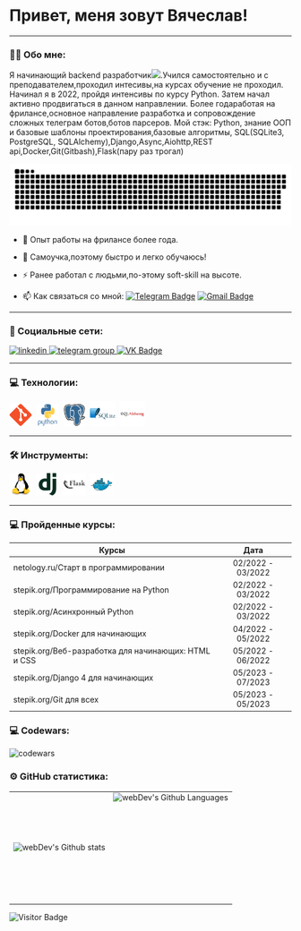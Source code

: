 
# Привет, меня зовут Вячеслав!

---

### :man_technologist: Обо мне:

Я начинающий backend разработчик<img src="https://media.giphy.com/media/WUlplcMpOCEmTGBtBW/giphy.gif" width="30px">.Учился самостоятельно и с преподавателем,проходил интесивы,на курсах обучение не проходил. Начинал я в 2022, пройдя интенсивы по курсу Python. Затем начал активно продвигаться в данном направлении. Более годаработая на фрилансе,основное направление разработка и сопровождение сложных телеграм ботов,ботов парсеров. Мой стэк: Python, знание ООП и базовые шаблоны проектирования,базовые алгоритмы, SQL(SQLite3, PostgreSQL, SQLAlchemy),Django,Async,Aiohttp,REST api,Docker,Git(Gitbash),Flask(пару раз трогал)

<p align="center">
 <img src="assets/icon/github-snake.svg" alt="snake" width="600">
</p>

- :telescope: Опыт работы на фрилансе более года.

- :seedling: Самоучка,поэтому быстро и легко обучаюсь!

- :zap: Ранее работал с людьми,по-этому soft-skill на высоте.

- :mailbox: Как связаться со мной: [![Telegram Badge](https://img.shields.io/badge/-Vyacheslav-blue?style=flat&logo=Telegram&logoColor=white)](https://t.me/Vyacheslav_smp) [![Gmail Badge](https://img.shields.io/badge/-Gmail-red?style=flat&logo=Gmail&logoColor=white)](mailto:kajiuha.mc@gmail.com)

---

### 🤝 Социальные сети:

  <div id="badges">
    <a href="https://www.linkedin.com/in/вячеслав-носко-7a7302293/" target="_blank">
      <img src="https://cdn-icons-png.flaticon.com/512/2504/2504799.png" width="40" height="40" alt="linkedin" />
    </a>
    <a href="https://t.me/Vyacheslav_smp" target="_blank">
      <img src="https://cdn-icons-png.flaticon.com/512/2111/2111646.png" width="40" height="40" alt="telegram group" />
    </a>
    <!--<a href="https://www.youtube.com/channel/UCbORpXVw1JNc0JYFSUqLWXA" target="_blank">
      <img src="https://cdn-icons-png.flaticon.com/512/3670/3670147.png" width="40" height="40" alt="Youtube"/>
    </a> -->
    <a href="https://vk.com/id10843542" target="_blank">
      <img src="https://cdn-icons-png.flaticon.com/512/145/145813.png" width="40" height="40" alt="VK Badge"/>
    </a>
    <!-- <a href="https://dzen.ru/tehnomaniak" target="_blank">
      <img src="https://upload.wikimedia.org/wikipedia/commons/thumb/a/ab/Yandex_Zen_logo_icon.svg/1024px-Yandex_Zen_logo_icon.svg.png" width="40" height="40" alt="Zen Badge"/>
    </a> -->
  </div>

---

### 💻 Технологии:

<div>
  <img src="https://github.com/devicons/devicon/blob/master/icons/git/git-original.svg" title="git" alt="git" width="40" height="40"/>&nbsp;
  <img src="https://github.com/devicons/devicon/blob/master/icons/python/python-original-wordmark.svg" title="python" alt="Python" width="40" height="40"/>&nbsp;
  <img src="https://github.com/devicons/devicon/blob/master/icons/postgresql/postgresql-original.svg" title="postgresql" alt="PostgreSQL" width="40" height="40"/>&nbsp;
  <img src="https://github.com/devicons/devicon/blob/master/icons/sqlite/sqlite-original-wordmark.svg" title="sqlite" alt="SQLite" width="45" height="45"/>&nbsp;
  <img src="https://github.com/devicons/devicon/blob/master/icons/sqlalchemy/sqlalchemy-original-wordmark.svg" title="sqlalchemy" alt="SQLAlchemy" width="45" height="45"/>&nbsp;
  <!-- <img src="https://github.com/devicons/devicon/blob/master/icons/redux/redux-original.svg" title="redux" alt="redux" width="40" height="40"/>&nbsp; -->
</div>

---

### 🛠 Инструменты:

<div>
  <img src="https://github.com/devicons/devicon/blob/master/icons/linux/linux-original.svg" title="linux" alt="linux" width="40" height="40"/>&nbsp;
  <img src="https://github.com/devicons/devicon/blob/master/icons/django/django-plain.svg" title="dajngo" alt="Django" width="40" height="40"/>&nbsp;
  <img src="https://github.com/devicons/devicon/blob/master/icons/flask/flask-original-wordmark.svg" title="flask" alt="Falsk" width="40" height="40"/>&nbsp;
  <img src="https://github.com/devicons/devicon/blob/master/icons/docker/docker-original.svg" title="docker" alt="Docker" width="40" height="40"/>&nbsp;
</div>

---

### 💻 Пройденные курсы:

| Курсы                                                | Дата              |
| -----------------------------------------------------| :---------------: |
| netology.ru/Старт в программировании                 | 02/2022 - 03/2022 |
| stepik.org/Программирование на Python                | 02/2022 - 03/2022 |
| stepik.org/Асинхронный Python                        | 02/2022 - 03/2022 |
| stepik.org/Docker для начинающих                     | 04/2022 - 05/2022 |
| stepik.org/Веб-разработка для начинающих: HTML и CSS | 05/2022 - 06/2022 |
| stepik.org/Django 4 для начинающих                   | 05/2023 - 07/2023 |
| stepik.org/Git для всех                              | 05/2023 - 05/2023 |


### 💻 Codewars:

![codewars](https://www.codewars.com/users/KaJIuHa123/badges/large)

### ⚙️ GitHub статистика:

<table>
  <tr>
    <td>
      <img align="left" src="http://github-readme-streak-stats.herokuapp.com?user=KaJIuHa&theme=dark&background=000000" alt="webDev's Github stats" />
    </td>
    <td>
      <img height="195px" align="right" alt="webDev's Github Languages" src="https://github-readme-stats-sigma-five.vercel.app/api/top-langs/?username=KaJIuHa&layout=compact&theme=vision-friendly-dark" />
    </td>
  </tr>
</table>

![Visitor Badge](https://visitor-badge.laobi.icu/badge?page_id=KaJIuHa)
